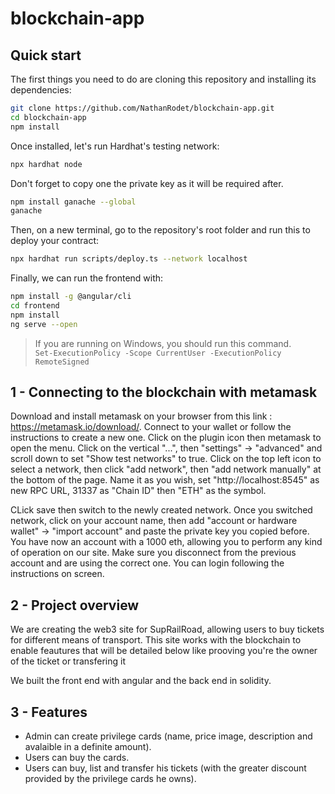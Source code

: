 # blockchain-app

## Quick start

The first things you need to do are cloning this repository and installing its dependencies:

```bash
git clone https://github.com/NathanRodet/blockchain-app.git
cd blockchain-app
npm install
```

Once installed, let's run Hardhat's testing network:

```bash
npx hardhat node
```
Don't forget to copy one the private key as it will be required after.

```bash
npm install ganache --global
ganache
```

Then, on a new terminal, go to the repository's root folder and run this to deploy your contract:

```bash
npx hardhat run scripts/deploy.ts --network localhost
```

Finally, we can run the frontend with:

```bash
npm install -g @angular/cli
cd frontend
npm install
ng serve --open
```

> If you are running on Windows, you should run this command.  
> `Set-ExecutionPolicy -Scope CurrentUser -ExecutionPolicy RemoteSigned`

## 1 - Connecting to the blockchain with metamask

Download and install metamask on your browser from this link : https://metamask.io/download/.
Connect to your wallet or follow the instructions to create a new one.
Click on the plugin icon then metamask to open the menu.
Click on the vertical "...", then "settings" -> "advanced" and scroll down to set "Show test networks" to true.
Click on the top left icon to select a network, then click "add network", then "add network manually" at the bottom of the page.
Name it as you wish, set "http://localhost:8545" as new RPC URL, 31337 as "Chain ID" then "ETH" as the symbol.

CLick save then switch to the newly created network.
Once you switched network, click on your account name, then add "account or hardware wallet" -> "import account" and paste the private key you copied before. You have now an account with a 1000 eth, allowing you to perform any kind of operation on our site.
Make sure you disconnect from the previous account and are using the correct one.
You can login following the instructions on screen.


## 2 - Project overview

We are creating the web3 site for SupRailRoad, allowing users to buy tickets for different means of transport.
This site works with the blockchain to enable feautures that will be detailed below like prooving you're the owner of the ticket or transfering it

We built the front end with angular and the back end in solidity.

## 3 - Features

- Admin can create privilege cards (name, price image, description and avalaible in a definite amount).
- Users can buy the cards.
- Users can buy, list and transfer his tickets (with the greater discount provided by the privilege cards he owns).

